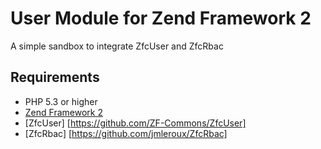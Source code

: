 # User Module for Zend Framework 2

A simple sandbox to integrate ZfcUser and ZfcRbac

## Requirements
 - PHP 5.3 or higher
 - [Zend Framework 2](http://www.github.com/zendframework/zf2)
 - [ZfcUser] [https://github.com/ZF-Commons/ZfcUser]
 - [ZfcRbac] [https://github.com/jmleroux/ZfcRbac]

